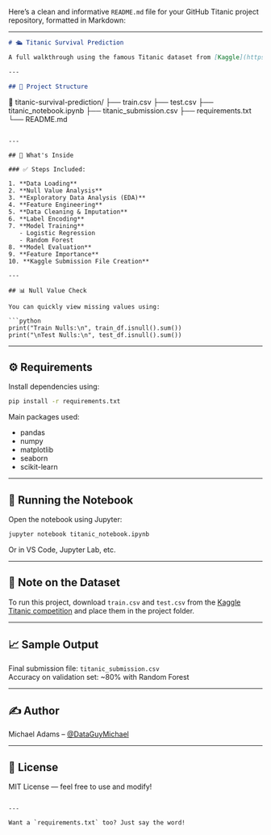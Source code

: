 Here’s a clean and informative `README.md` file for your GitHub Titanic project repository, formatted in Markdown:

---

```markdown
# 🛳️ Titanic Survival Prediction

A full walkthrough using the famous Titanic dataset from [Kaggle](https://www.kaggle.com/competitions/titanic) to predict passenger survival using classic machine learning techniques. This notebook covers end-to-end data analysis: from cleaning and visualization to model training and submission.

---

## 📂 Project Structure

```
📁 titanic-survival-prediction/
├── train.csv
├── test.csv
├── titanic_notebook.ipynb
├── titanic_submission.csv
├── requirements.txt
└── README.md
```

---

## 📌 What's Inside

### ✅ Steps Included:

1. **Data Loading**
2. **Null Value Analysis**
3. **Exploratory Data Analysis (EDA)**
4. **Feature Engineering**
5. **Data Cleaning & Imputation**
6. **Label Encoding**
7. **Model Training**  
   - Logistic Regression  
   - Random Forest
8. **Model Evaluation**
9. **Feature Importance**
10. **Kaggle Submission File Creation**

---

## 📊 Null Value Check

You can quickly view missing values using:

```python
print("Train Nulls:\n", train_df.isnull().sum())
print("\nTest Nulls:\n", test_df.isnull().sum())
```

---

## ⚙️ Requirements

Install dependencies using:

```bash
pip install -r requirements.txt
```

Main packages used:
- pandas
- numpy
- matplotlib
- seaborn
- scikit-learn

---

## 🚀 Running the Notebook

Open the notebook using Jupyter:

```bash
jupyter notebook titanic_notebook.ipynb
```

Or in VS Code, Jupyter Lab, etc.

---

## 🧠 Note on the Dataset

To run this project, download `train.csv` and `test.csv` from the [Kaggle Titanic competition](https://www.kaggle.com/competitions/titanic/data) and place them in the project folder.

---

## 📈 Sample Output

Final submission file: `titanic_submission.csv`  
Accuracy on validation set: ~80% with Random Forest

---

## ✍️ Author

Michael Adams – [@DataGuyMichael](https://linktr.ee/thedataguymichael)

---

## 📜 License

MIT License — feel free to use and modify!
```

---

Want a `requirements.txt` too? Just say the word!
